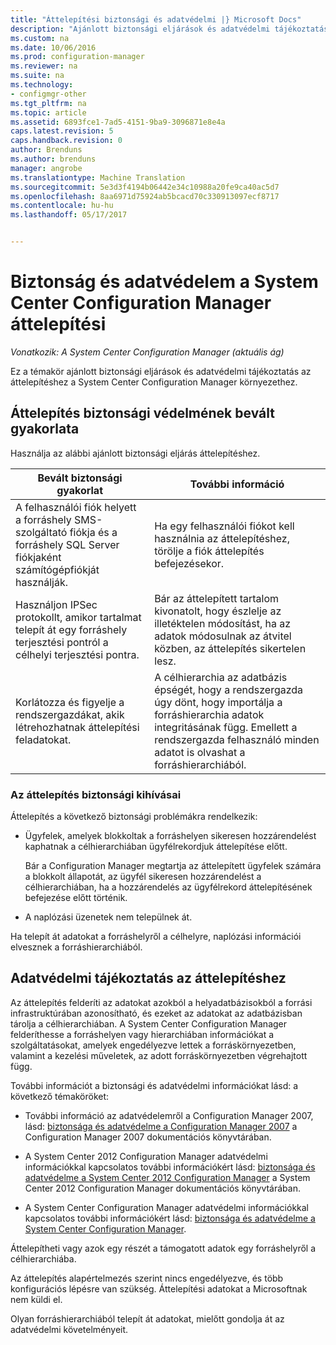 ```yaml
---
title: "Áttelepítési biztonsági és adatvédelmi |} Microsoft Docs"
description: "Ajánlott biztonsági eljárások és adatvédelmi tájékoztatás az áttelepítéshez a System Center Configuration Manager környezetben kapják meg."
ms.custom: na
ms.date: 10/06/2016
ms.prod: configuration-manager
ms.reviewer: na
ms.suite: na
ms.technology:
- configmgr-other
ms.tgt_pltfrm: na
ms.topic: article
ms.assetid: 6893fce1-7ad5-4151-9ba9-3096871e8e4a
caps.latest.revision: 5
caps.handback.revision: 0
author: Brenduns
ms.author: brenduns
manager: angrobe
ms.translationtype: Machine Translation
ms.sourcegitcommit: 5e3d3f4194b06442e34c10988a20fe9ca40ac5d7
ms.openlocfilehash: 8aa6971d75924ab5bcacd70c330913097ecf8717
ms.contentlocale: hu-hu
ms.lasthandoff: 05/17/2017


---
```

# <a name="security-and-privacy-for-migration-to-system-center-configuration-manager"></a>Biztonság és adatvédelem a System Center Configuration Manager áttelepítési

*Vonatkozik: A System Center Configuration Manager (aktuális ág)*

Ez a témakör ajánlott biztonsági eljárások és adatvédelmi tájékoztatás az áttelepítéshez a System Center Configuration Manager környezethez.  

## <a name="security-best-practices-for-migration"></a>Áttelepítés biztonsági védelmének bevált gyakorlata  
 Használja az alábbi ajánlott biztonsági eljárás áttelepítéshez.  

|Bevált biztonsági gyakorlat|További információ|  
|----------------------------|----------------------|  
|A felhasználói fiók helyett a forráshely SMS-szolgáltató fiókja és a forráshely SQL Server fiókjaként számítógépfiókját használják.|Ha egy felhasználói fiókot kell használnia az áttelepítéshez, törölje a fiók áttelepítés befejezésekor.|  
|Használjon IPSec protokollt, amikor tartalmat telepít át egy forráshely terjesztési pontról a célhelyi terjesztési pontra.|Bár az áttelepített tartalom kivonatolt, hogy észlelje az illetéktelen módosítást, ha az adatok módosulnak az átvitel közben, az áttelepítés sikertelen lesz.|  
|Korlátozza és figyelje a rendszergazdákat, akik létrehozhatnak áttelepítési feladatokat.|A célhierarchia az adatbázis épségét, hogy a rendszergazda úgy dönt, hogy importálja a forráshierarchia adatok integritásának függ. Emellett a rendszergazda felhasználó minden adatot is olvashat a forráshierarchiából.|  

### <a name="security-issues-for-migration"></a>Az áttelepítés biztonsági kihívásai  
Áttelepítés a következő biztonsági problémákra rendelkezik:  

-   Ügyfelek, amelyek blokkoltak a forráshelyen sikeresen hozzárendelést kaphatnak a célhierarchiában ügyfélrekordjuk áttelepítése előtt.  

     Bár a Configuration Manager megtartja az áttelepített ügyfelek számára a blokkolt állapotát, az ügyfél sikeresen hozzárendelést a célhierarchiában, ha a hozzárendelés az ügyfélrekord áttelepítésének befejezése előtt történik.  

-   A naplózási üzenetek nem települnek át.  

Ha telepít át adatokat a forráshelyről a célhelyre, naplózási információi elvesznek a forráshierarchiából.  

## <a name="privacy-information-for-migration"></a>Adatvédelmi tájékoztatás az áttelepítéshez  
 Az áttelepítés felderíti az adatokat azokból a helyadatbázisokból a forrási infrastruktúrában azonosítható, és ezeket az adatokat az adatbázisban tárolja a célhierarchiában. A System Center Configuration Manager felderíthesse a forráshelyen vagy hierarchiában információkat a szolgáltatásokat, amelyek engedélyezve lettek a forráskörnyezetben, valamint a kezelési műveletek, az adott forráskörnyezetben végrehajtott függ.  

 További információt a biztonsági és adatvédelmi információkat lásd: a következő témaköröket:  

-   További információ az adatvédelemről a Configuration Manager 2007, lásd: [biztonsága és adatvédelme a Configuration Manager 2007](http://go.microsoft.com/fwlink/p/?LinkId=216450) a Configuration Manager 2007 dokumentációs könyvtárában.  

-   A System Center 2012 Configuration Manager adatvédelmi információkkal kapcsolatos további információkért lásd: [biztonsága és adatvédelme a System Center 2012 Configuration Manager](https://technet.microsoft.com/library/gg682033.aspx) a System Center 2012 Configuration Manager dokumentációs könyvtárában.  

-   A System Center Configuration Manager adatvédelmi információkkal kapcsolatos további információkért lásd: [biztonsága és adatvédelme a System Center Configuration Manager](../../core/plan-design/security/security-and-privacy.md).  

Áttelepítheti vagy azok egy részét a támogatott adatok egy forráshelyről a célhierarchiába.  

Az áttelepítés alapértelmezés szerint nincs engedélyezve, és több konfigurációs lépésre van szükség. Áttelepítési adatokat a Microsoftnak nem küldi el.  

Olyan forráshierarchiából telepít át adatokat, mielőtt gondolja át az adatvédelmi követelményeit.  

